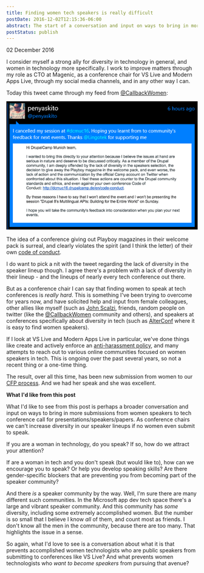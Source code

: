 ```yaml
---
title: Finding women tech speakers is really difficult
postDate: 2016-12-02T12:15:36-06:00
abstract: The start of a conversation and input on ways to bring in more submissions from women speakers to tech conference call for presentations/speakers/papers.
postStatus: publish
---
```

02 December 2016

I consider myself a strong ally for diversity in technology in general, and women in technology more specifically. I work to improve matters through my role as CTO at Magenic, as a conference chair for VS Live and Modern Apps Live, through my social media channels, and in any other way I can.

Today this tweet came through my feed from [@CallbackWomen](https://twitter.com/callbackwomen):

![](binary/Finding%20women%20tech%20speakers%20is%20really%20difficult/snip_20161202112837.png)

The idea of a conference giving out Playboy magazines in their welcome pack is surreal, and clearly violates the spirit (and I think the letter) of their own [code of conduct](http://dcmuc16.drupalcamp.de/en/code-conduct).

I do want to pick a nit with the tweet regarding the lack of diversity in the speaker lineup though. I agree there's a problem with a lack of diversity in their lineup - and the lineups of nearly every tech conference out there.

But as a conference chair I can say that finding women to speak at tech conferences is *really hard*. This is something I've been trying to overcome for years now, and have solicited help and input from female colleagues, other allies like myself (such as [John Scalzi](http://whatever.scalzi.com/), friends, random people on twitter (like the [@CallbackWomen](https://twitter.com/callbackwomen) community and others), and speakers at conferences specifically about diversity in tech (such as [AlterConf](https://www.alterconf.com/) where it is easy to find women speakers).

If I look at VS Live and Modern Apps Live in particular, we've done things like create and actively enforce an [anti-harassment policy](https://vslive.com/pages/harassment.aspx), and many attempts to reach out to various online communities focused on women speakers in tech. This is ongoing over the past several years, so not a recent thing or a one-time thing.

The result, over all this time, has been new submission from women to our [CFP process](http://cfp.vslive.com). And we had her speak and she was excellent.

**What I'd like from this post**

What I'd like to see from this post is perhaps a broader conversation and input on ways to bring in more submissions from women speakers to tech conference call for presentations/speakers/papers. As conference chairs we can't increase diversity in our speaker lineups if no women even submit to speak.

If you are a woman in technology, do you speak? If so, how do we attract your attention?

If are a woman in tech and you don't speak (but would like to), how can we encourage you to speak? Or help you develop speaking skills? Are there gender-specific blockers that are preventing you from becoming part of the speaker community?

And there *is* a speaker community by the way. Well, I'm sure there are many different such communities. In the Microsoft app dev tech space there's a large and vibrant speaker community. And this community has *some* diversity, including some extremely accomplished women. But the number is so small that I believe I know *all* of them, and count most as friends. I don't know all the men in the community, because there are too many. That highlights the issue in a sense.

So again, what I'd love to see is a conversation about what it is that prevents accomplished women technologists who are public speakers from submitting to conferences like VS Live? And what prevents women technologists who *want to become speakers* from pursuing that avenue?
